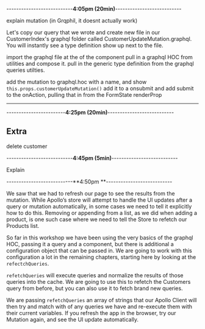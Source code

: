 ---------------------------**4:05pm (20min)**---------------------------

explain mutation (in Grqphil, it doesnt actually work)

Let's copy our query that we wrote and create new file in our CustomerIndex's graphql folder called CustomerUpdateMutation.graphql. You will instantly see a type definition show up next to the file.

import the graphql file at the of the component
pull in a graphql HOC from utilities and compose it.
pull in the generic type definition from the graphql queries utilties.


add the mutation to graphql.hoc with a name, and show `this.props.customerUpdateMutation()`
add it to a onsubmit and add submit to the onAction, pulling that in from the FormState renderProp




---

------------------------**4:25pm (20min)**---------------------------

## Extra

delete customer

---------------------------**4:45pm (5min)**---------------------------

Explain

---------------------------**4:50pm **---------------------------

We saw that we had to refresh our page to see the results from the mutation. While Apollo’s store will attempt to handle the UI updates after a query or mutation automatically, in some cases we need to tell it explicitly how to do this. Removing or appending from a list, as we did when adding a product, is one such case where we need to tell the Store to refetch our Products list.

So far in this workshop we have been using the very basics of the graphql HOC, passing it a query and a component, but there is additional a configuration object that can be passed in. We are going to work with this configuration a lot in the remaining chapters, starting here by looking at the `refectchQueries`.

`refetchQueries` will execute queries and normalize the results of those queries into the cache. We are going to use this to refetch the Customers query from before, but you can also use it to fetch brand new queries.

We are passing `refetchQueries` an array of strings that our Apollo Client will then try and match with of any queries we have and re-execute them with their current variables. If you refresh the app in the browser, try our Mutation again, and see the UI update automatically.
